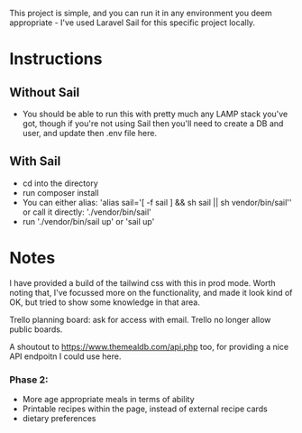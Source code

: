 This project is simple, and you can run it in any environment you deem appropriate - I've used Laravel Sail for this specific project locally.

# Instructions

## Without Sail
- You should be able to run this with pretty much any LAMP stack you've got, though if you're not using Sail then you'll need to create a DB and user, and update then .env file here. 

## With Sail
- cd into the directory
- run composer install
- You can either alias: 'alias sail='[ -f sail ] && sh sail || sh vendor/bin/sail''
  or call it directly: './vendor/bin/sail'
- run './vendor/bin/sail up' or 'sail up'

# Notes
I have provided a build of the tailwind css with this in prod mode. 
Worth noting that, I've focussed more on the functionality, and made it look kind of OK, but tried to show some knowledge in that area. 

Trello planning board: ask for access with email. Trello no longer allow public boards. 

A shoutout to https://www.themealdb.com/api.php too, for providing a nice API endpoitn I could use here.

### Phase 2:
- More age appropriate meals in terms of ability
- Printable recipes within the page, instead of external recipe cards
- dietary preferences